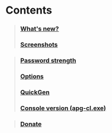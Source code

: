 # Contents #
> ### [What's new?](Changes.md) ###
> ### [Screenshots](Screenshots.md) ###

> ### [Password strength](Strength.md) ###
> ### [Options](Options.md) ###
> ### [QuickGen](QuickGen.md) ###
> ### [Console version (apg-cl.exe)](ConsoleVersion.md) ###

> ### [Donate](Donate.md) ###